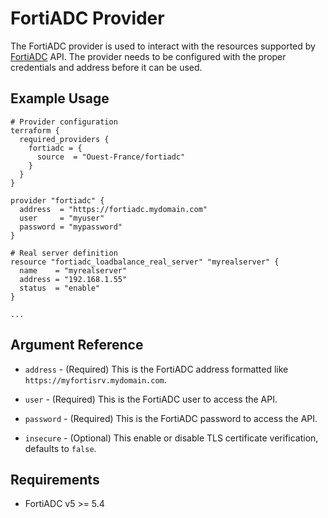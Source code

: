 # FortiADC Provider

The FortiADC provider is used to interact with the resources supported by [FortiADC](https://www.fortinet.com/products/application-delivery-controller/fortiadc) API. The provider needs to be configured with the proper credentials and address before it can be used.

## Example Usage

```hcl
# Provider configuration
terraform {
  required_providers {
    fortiadc = {
      source  = "Ouest-France/fortiadc"
    }
  }
}

provider "fortiadc" {
  address  = "https://fortiadc.mydomain.com"
  user     = "myuser"
  password = "mypassword"
}

# Real server definition
resource "fortiadc_loadbalance_real_server" "myrealserver" {
  name    = "myrealserver"
  address = "192.168.1.55"
  status  = "enable"
}

...
```

## Argument Reference

* `address` - (Required) This is the FortiADC address formatted like `https://myfortisrv.mydomain.com`.

* `user` - (Required) This is the FortiADC user to access the API.

* `password` - (Required) This is the FortiADC password to access the API.

* `insecure` - (Optional) This enable or disable TLS certificate verification, defaults to `false`.

## Requirements

* FortiADC v5 >= 5.4
